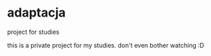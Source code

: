 # adaptacja
project for studies

this is a private project for my studies. don't even bother watching :D
